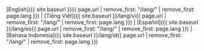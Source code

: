 [English]({{ site.baseurl }}{{ page.url | remove_first: "/lang/" | remove_first: page.lang }}) | [Tiếng Việt]({{ site.baseurl }}/lang/vi{{ page.url | remove_first: "/lang/" | remove_first: page.lang }}) | [Español]({{ site.baseurl }}/lang/es{{ page.url | remove_first: "/lang/" | remove_first: page.lang }}) | [Bahasa Indonesia]({{ site.baseurl }}/lang/id{{ page.url | remove_first: "/lang/" | remove_first: page.lang }})